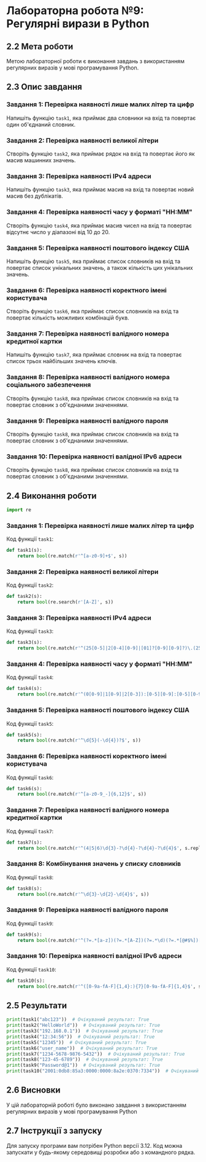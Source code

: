 # Лабораторна робота №9: Регулярні вирази в Python

## 2.2 Мета роботи
Метою лабораторної роботи є виконання завдань з використанням регулярних виразів у мові програмування Python.

## 2.3 Опис завдання

### Завдання 1: Перевірка наявності лише малих літер та цифр
Напишіть функцію `task1`, яка приймає два словники на вхід та повертає один об'єднаний словник.

### Завдання 2: Перевірка наявності великої літери
Створіть функцію `task2`, яка приймає рядок на вхід та повертає його як масив машинних значень.

### Завдання 3: Перевірка наявності IPv4 адреси
Напишіть функцію `task3`, яка приймає масив на вхід та повертає новий масив без дублікатів.

### Завдання 4: Перевірка наявності часу у форматі "HH:MM"
Створіть функцію `task4`, яка приймає масив чисел на вхід та повертає відсутнє число у діапазоні від 10 до 20.

### Завдання 5: Перевірка наявності поштового індексу США
Напишіть функцію `task5`, яка приймає список словників на вхід та повертає список унікальних значень, а також кількість цих унікальних значень.

### Завдання 6: Перевірка наявності коректного імені користувача
Створіть функцію `task6`, яка приймає список словників на вхід та повертає кількість можливих комбінацій букв.

### Завдання 7: Перевірка наявності валідного номера кредитної картки
Напишіть функцію `task7`, яка приймає словник на вхід та повертає список трьох найбільших значень ключів.

### Завдання 8: Перевірка наявності валідного номера соціального забезпечення
Створіть функцію `task8`, яка приймає список словників на вхід та повертає словник з об'єднаними значеннями.

### Завдання 9: Перевірка наявності валідного пароля
Створіть функцію `task8`, яка приймає список словників на вхід та повертає словник з об'єднаними значеннями.

### Завдання 10: Перевірка наявності валідної IPv6 адреси
Створіть функцію `task8`, яка приймає список словників на вхід та повертає словник з об'єднаними значеннями.

## 2.4 Виконання роботи
```python
import re
```
### Завдання 1: Перевірка наявності лише малих літер та цифр
Код функції `task1`:
```python
def task1(s):
    return bool(re.match(r'^[a-z0-9]+$', s))
```
### Завдання 2: Перевірка наявності великої літери
Код функції `task2`:
```python
def task2(s):
    return bool(re.search(r'[A-Z]', s))
```
### Завдання 3: Перевірка наявності IPv4 адреси
Код функції `task3`:
```python
def task3(s):
    return bool(re.match(r'^(25[0-5]|2[0-4][0-9]|[01]?[0-9][0-9]?)\.(25[0-5]|2[0-4][0-9]|[01]?[0-9][0-9]?)\.(25[0-5]|2[0-4][0-9]|[01]?[0-9][0-9]?)\.(25[0-5]|2[0-4][0-9]|[01]?[0-9][0-9]?)$', s))
```
### Завдання 4: Перевірка наявності часу у форматі "HH:MM"
Код функції `task4`:
```python
def task4(s):
    return bool(re.match(r'^(0[0-9]|1[0-9]|2[0-3]):[0-5][0-9]:[0-5][0-9]$', s))
```
### Завдання 5: Перевірка наявності поштового індексу США
Код функції `task5`:
```python
def task5(s):
    return bool(re.match(r'^\d{5}(-\d{4})?$', s))
```
### Завдання 6: Перевірка наявності коректного імені користувача
Код функції `task6`:
```python
def task6(s):
    return bool(re.match(r'^[a-z0-9_-]{6,12}$', s))
```
### Завдання 7: Перевірка наявності валідного номера кредитної картки
Код функції `task7`:
```python
def task7(s):
    return bool(re.match(r'^(4|5|6)\d{3}-?\d{4}-?\d{4}-?\d{4}$', s.replace("-", "")))
```
### Завдання 8: Комбінування значень у списку словників
Код функції `task8`:
```python
def task8(s):
    return bool(re.match(r'^\d{3}-\d{2}-\d{4}$', s))
```
### Завдання 9: Перевірка наявності валідного пароля
Код функції `task9`:
```python
def task9(s):
    return bool(re.match(r'^(?=.*[a-z])(?=.*[A-Z])(?=.*\d)(?=.*[@#$%])[A-Za-z\d@#$%]{8,}$', s))
```
### Завдання 10: Перевірка наявності валідної IPv6 адреси
Код функції `task10`:
```python
def task10(s):
    return bool(re.match(r'^([0-9a-fA-F]{1,4}:){7}[0-9a-fA-F]{1,4}$', s))
```
## 2.5 Результати
```python
print(task1("abc123"))  # Очікуваний результат: True
print(task2("HelloWorld"))  # Очікуваний результат: True
print(task3("192.168.0.1"))  # Очікуваний результат: True
print(task4("12:34:56"))  # Очікуваний результат: True
print(task5("12345"))  # Очікуваний результат: True
print(task6("user_name"))  # Очікуваний результат: True
print(task7("1234-5678-9876-5432"))  # Очікуваний результат: True
print(task8("123-45-6789"))  # Очікуваний результат: True
print(task9("Password@1"))  # Очікуваний результат: True
print(task10("2001:0db8:85a3:0000:0000:8a2e:0370:7334"))  # Очікуваний результат: True
```

## 2.6 Висновки
У цій лабораторній роботі було виконано завдання з використанням регулярних виразів у мові програмування Python

## 2.7 Інструкції з запуску
Для запуску програми вам потрібен Python версії 3.12. Код можна запускати у будь-якому середовищі розробки або з командного рядка.

